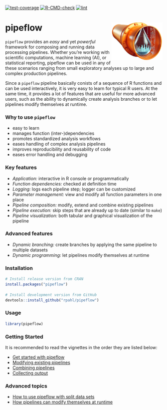 
<!-- README.md is generated from README.Rmd. Please edit that file -->
<!-- badges: start -->

[![test-coverage](https://github.com/rpahl/pipeflow/actions/workflows/test-coverage.yaml/badge.svg)](https://github.com/rpahl/pipeflow/actions/workflows/test-coverage.yaml)
[![R-CMD-check](https://github.com/rpahl/pipeflow/actions/workflows/check-standard.yaml/badge.svg)](https://github.com/rpahl/pipeflow/actions/workflows/check-standard.yaml)
[![lint](https://github.com/rpahl/pipeflow/actions/workflows/lint.yaml/badge.svg)](https://github.com/rpahl/pipeflow/actions/workflows/lint.yaml)

<!-- badges: end -->

# pipeflow <img src="man/figures/logo.png" align="right" width="163" height="121"/>

`pipeflow` provides an *easy* and yet *powerful* framework for composing
and running data processing pipelines. Whether you’re working with
scientific computations, machine learning (AI), or statistical
reporting, pipeflow can be used in any of these scenarios ranging from
small exploratory analyses up to large and complex production pipelines.

Since a `pipeflow` pipeline basically conists of a sequence of R
functions and can be used interactively, it is very easy to learn for
typical R users. At the same time, it provides a lot of features that
are useful for more advanced users, such as the ability to dynamically
create analysis branches or to let pipelines modify themselves at
runtime.

### Why to use `pipeflow`

- easy to learn
- manages function (inter-)dependencies
- promotes standardized analysis workflows
- eases handling of complex analysis pipelines
- improves reproducibility and reusability of code
- eases error handling and debugging

### Key features

- *Application:* interactive in R console or programmatically
- *Function dependencies:* checked at definition time
- *Logging:* logs each pipeline step; logger can be customized
- *Parameter management:* view and modify all function parameters in one
  place
- *Pipeline composition:* modify, extend and combine existing pipelines
- *Pipeline execution:* skip steps that are already up to date (similar
  to `make`)
- *Pipeline visualization:* both tabular and graphical visualization of
  the pipeline

### Advanced features

- *Dynamic branching:* create branches by applying the same pipeline to
  multiple datasets
- *Dynamic programming:* let pipelines modify themselves at runtime

### Installation

``` r
# Install release version from CRAN
install.packages("pipeflow")

# Install development version from GitHub
devtools::install_github("rpahl/pipeflow")
```

### Usage

``` r
library(pipeflow)
```

### Getting Started

It is recommended to read the vignettes in the order they are listed
below:

- [Get started with
  pipeflow](https://rpahl.github.io/pipeflow/articles/get-started.html)
- [Modifying existing
  pipelines](https://rpahl.github.io/pipeflow/articles/modify-pipeline.html)
- [Combining
  pipelines](https://rpahl.github.io/pipeflow/articles/combine-pipelines.html)
- [Collecting
  output](https://rpahl.github.io/pipeflow/articles/collect-output.html)

### Advanced topics

- [How to use pipeflow with split data
  sets](https://rpahl.github.io/pipeflow/articles/split-and-combine.html)
- [How pipelines can modify themselves at
  runtime](https://rpahl.github.io/pipeflow/articles/self-modify-pipeline.html)
